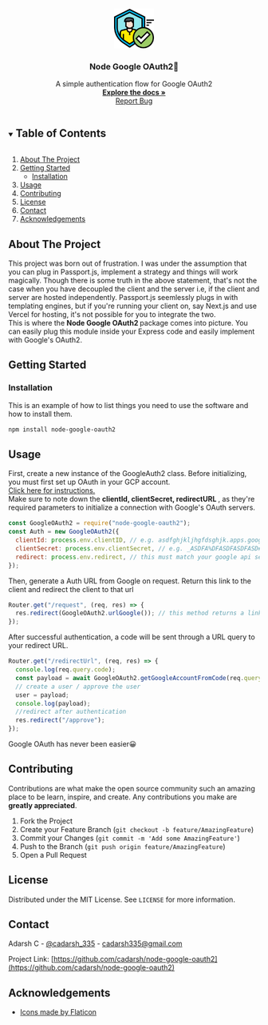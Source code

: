 <!-- PROJECT LOGO -->
<br />
<p align="center">
  <a href="https://github.com/cadarsh/node-google-oauth2">
    <img src="images/authentication.png" alt="Logo" width="80" height="80">
  </a>

  <h3 align="center">Node Google OAuth2🔐</h3>

  <p align="center">
    A simple authentication flow for Google OAuth2 
    <br />
    <a href="https://github.com/cadarsh/node-google-oauth2"><strong>Explore the docs »</strong></a>
    <br />
    <a href="https://github.com/cadarsh/node-google-oauth2/issues">Report Bug</a>
  </p>
</p>

<!-- TABLE OF CONTENTS -->
<details open="open">
  <summary><h2 style="display: inline-block">Table of Contents</h2></summary>
  <ol>
    <li>
      <a href="#about-the-project">About The Project</a>
    </li>
    <li>
      <a href="#getting-started">Getting Started</a>
      <ul>
        <li><a href="#installation">Installation</a></li>
      </ul>
    </li>
    <li><a href="#usage">Usage</a></li>
    <li><a href="#contributing">Contributing</a></li>
    <li><a href="#license">License</a></li>
    <li><a href="#contact">Contact</a></li>
    <li><a href="#acknowledgements">Acknowledgements</a></li>
  </ol>
</details>

<!-- ABOUT THE PROJECT -->

## About The Project

This project was born out of frustration. I was under the assumption that you can plug in Passport.js, implement a strategy and things will work magically. Though there is some truth in the above statement, that's not the case when you have decoupled the client and the server i.e,
if the client and server are hosted independently. Passport.js seemlessly plugs in with templating engines, but if you're running your client on, say Next.js and use Vercel for hosting, it's not possible for you to integrate the two. <br>
This is where the <b> Node Google OAuth2 </b> package comes into picture. You can easily plug this module inside your Express code and easily implement with Google's OAuth2.

<!-- GETTING STARTED -->

## Getting Started

### Installation

This is an example of how to list things you need to use the software and how to install them.

```sh
npm install node-google-oauth2
```

<!-- USAGE EXAMPLES -->

## Usage

First, create a new instance of the GoogleAuth2 class. Before initializing, you must first
set up OAuth in your GCP account. <br>
<a href="https://support.google.com/cloud/answer/6158849?hl=en"> Click here for instructions. </a><br>
Make sure to note down the <b> clientId, clientSecret, redirectURL </b>, as they're required parameters
to initialize a connection with Google's OAuth servers.

```javascript
const GoogleOAuth2 = require("node-google-oauth2");
const Auth = new GoogleOAuth2({
  clientId: process.env.clientID, // e.g. asdfghjkljhgfdsghjk.apps.googleusercontent.com
  clientSecret: process.env.clientSecret, // e.g. _ASDFA%DFASDFASDFASD#FAD-
  redirect: process.env.redirect, // this must match your google api settings
});
```

Then, generate a Auth URL from Google on request. Return this link to the client and redirect the client to that url

```javascript
Router.get("/request", (req, res) => {
  res.redirect(GoogleOAuth2.urlGoogle()); // this method returns a link
});
```

After successful authentication, a code will be sent through a URL query to your redirect URL.

```javascript
Router.get("/redirectUrl", (req, res) => {
  console.log(req.query.code);
  const payload = await GoogleOAuth2.getGoogleAccountFromCode(req.query.code);
  // create a user / approve the user
  user = payload;
  console.log(payload);
  //redirect after authentication
  res.redirect("/approve");
});
```

Google OAuth has never been easier😀

## Contributing

Contributions are what make the open source community such an amazing place to be learn, inspire, and create. Any contributions you make are **greatly appreciated**.

1. Fork the Project
2. Create your Feature Branch (`git checkout -b feature/AmazingFeature`)
3. Commit your Changes (`git commit -m 'Add some AmazingFeature'`)
4. Push to the Branch (`git push origin feature/AmazingFeature`)
5. Open a Pull Request

<!-- LICENSE -->

## License

Distributed under the MIT License. See `LICENSE` for more information.

<!-- CONTACT -->

## Contact

Adarsh C - [@cadarsh_335](https://twitter.com/cadarsh_335) - cadarsh335@gmail.com

Project Link: [https://github.com/cadarsh/node-google-oauth2](https://github.com/cadarsh/node-google-oauth2)

<!-- ACKNOWLEDGEMENTS -->

## Acknowledgements

- [Icons made by Flaticon](https://www.flaticon.com/authors/pixelmeetup)

<!-- MARKDOWN LINKS & IMAGES -->
<!-- https://www.markdownguide.org/basic-syntax/#reference-style-links -->

[contributors-shield]: https://img.shields.io/github/contributors/cadarsh/repo.svg?style=for-the-badge
[contributors-url]: https://github.com/cadarsh/repo/graphs/contributors
[forks-shield]: https://img.shields.io/github/forks/cadarsh/repo.svg?style=for-the-badge
[forks-url]: https://github.com/cadarsh/repo/network/members
[stars-shield]: https://img.shields.io/github/stars/cadarsh/repo.svg?style=for-the-badge
[stars-url]: https://api.github.com/repos/cadarsh/node-google-oauth2/stargazers
[issues-shield]: https://img.shields.io/github/issues/cadarsh/repo.svg?style=for-the-badge
[issues-url]: https://github.com/cadarsh/repo/issues
[license-shield]: https://img.shields.io/github/license/cadarsh/repo.svg?style=for-the-badge
[license-url]: https://github.com/cadarsh/repo/blob/master/LICENSE.txt
[linkedin-shield]: https://img.shields.io/badge/-LinkedIn-black.svg?style=for-the-badge&logo=linkedin&colorB=555
[linkedin-url]: https://linkedin.com/in/cadarsh
